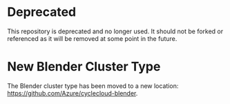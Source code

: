# Deprecated #
This repository is deprecated and no longer used. It should not be forked or referenced as it will be removed at some point in the future. 

# New Blender Cluster Type #
The Blender cluster type has been moved to a new location: https://github.com/Azure/cyclecloud-blender.

